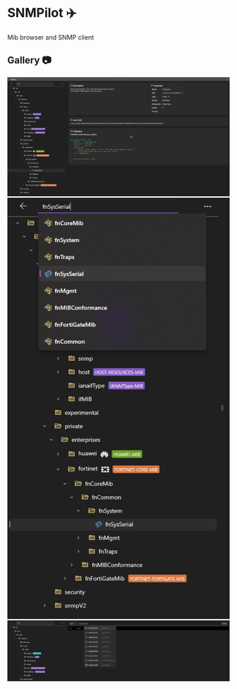 # SNMPilot ✈️ 
Mib browser and SNMP client

## Gallery :camera:

![](snmpilot_0.png)
![](snmpilot_1.png)
![](snmpilot_2.png)

